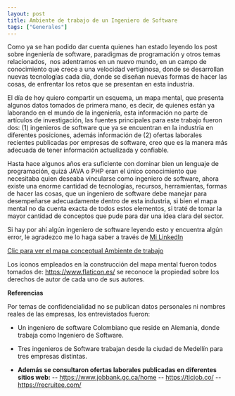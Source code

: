 ```yaml
---
layout: post
title: Ambiente de trabajo de un Ingeniero de Software
tags: ["Generales"]
---
```


Como ya se han podido dar cuenta quienes han estado leyendo los post sobre ingeniería de software, paradigmas de programación y otros temas relacionados,  nos adentramos en un nuevo mundo, en un campo de conocimiento que crece a una velocidad vertiginosa, donde se desarrollan nuevas tecnologías cada día, donde se diseñan nuevas formas de hacer las cosas, de enfrentar los retos que se presentan en esta industria.

El día de hoy quiero compartir un esquema, un mapa mental, que presenta algunos datos tomados de primera mano, es decir, de quienes están ya laborando en el mundo de la ingeniería, esta información no parte de artículos de investigación, las fuentes principales para este trabajo fueron dos: (1) ingenieros de software que ya se encuentran en la industria en diferentes posiciones, además información de (2) ofertas laborales recientes publicadas por empresas de software, creo que es la manera más adecuada de tener información actualizada y confiable.

Hasta hace algunos años era suficiente con dominar bien un lenguaje de programación, quizá JAVA o PHP eran el único conocimiento que necesitaba quien deseaba vincularse como ingeniero de software, ahora existe una enorme cantidad de tecnologías, recursos, herramientas, formas de hacer las cosas, que un ingeniero de software debe manejar para desempeñarse adecuadamente dentro de esta industria, si bien el mapa mental no da cuenta exacta de todos estos elementos, si traté de tomar la mayor cantidad de conceptos que pude para dar una idea clara del sector.

Si hay por ahí algún ingeniero de software leyendo esto y encuentra algún error, le agradezco me lo haga saber a través de [Mi LinkedIn](https://linkedin.com/in/juancmg)

[Clic para ver el mapa conceptual Ambiente de trabajo](/images/2Ambiente-de-Trabajo_-Ingenieros-de-Software.png)

Los iconos empleados en la construcción del mapa mental fueron todos tomados de: https://www.flaticon.es/ se reconoce la propiedad sobre los derechos de autor de cada uno de sus autores.

**Referencias**

Por temas de confidencialidad no se publican datos personales ni nombres reales de las empresas, los entrevistados fueron:

- Un ingeniero de software Colombiano que reside en Alemania, donde trabaja como Ingeniero de Software.
- Tres ingenieros de Software trabajan desde la ciudad de Medellín para tres empresas distintas.

- **Además se consultaron ofertas laborales publicadas en diferentes sitios web:**
-- https://www.jobbank.gc.ca/home
-- https://ticjob.co/
-- https://recruitee.com/


